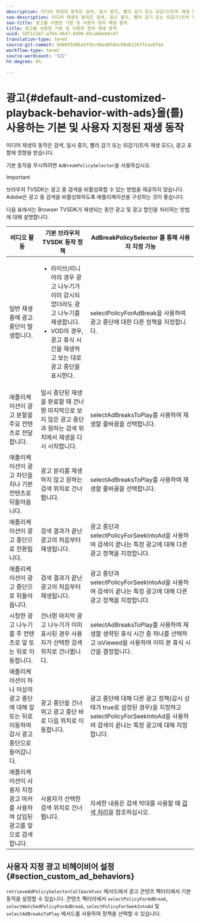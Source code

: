 ```yaml
---
description: 미디어 재생의 동작은 검색, 일시 중지, 빨리 감기 또는 되감기(트릭 재생 모드), 광고 포함에 영향을 받습니다.
seo-description: 미디어 재생의 동작은 검색, 일시 중지, 빨리 감기 또는 되감기(트릭 재생 모드), 광고 포함에 영향을 받습니다.
seo-title: 광고를 사용한 기본 및 사용자 정의 재생 동작
title: 광고를 사용한 기본 및 사용자 정의 재생 동작
uuid: 58f11167-a764-4647-8490-05ca66eb6c47
translation-type: tm+mt
source-git-commit: 040655d8ba5f91c98ed0584c08db226ffe1e0f4e
workflow-type: tm+mt
source-wordcount: '522'
ht-degree: 0%

---
```



# 광고{#default-and-customized-playback-behavior-with-ads}을(를) 사용하는 기본 및 사용자 지정된 재생 동작

미디어 재생의 동작은 검색, 일시 중지, 빨리 감기 또는 되감기(트릭 재생 모드), 광고 포함에 영향을 받습니다.

기본 동작을 무시하려면 `AdBreakPolicySelector`을 사용하십시오.

>[!IMPORTANT]
>
>브라우저 TVSDK는 광고 중 검색을 비활성화할 수 있는 방법을 제공하지 않습니다. Adobe은 광고 중 검색을 비활성화하도록 애플리케이션을 구성하는 것이 좋습니다.

다음 표에서는 Browser TVSDK가 재생되는 동안 광고 및 광고 할인을 처리하는 방법에 대해 설명합니다.

<table id="table_466538B1C2A646B89EB4F9AA111203BE"> 
 <thead> 
  <tr> 
   <th colname="col1" class="entry"> 비디오 활동 </th> 
   <th colname="col2" class="entry"> 기본 브라우저 TVSDK 동작 정책 </th> 
   <th colname="col3" class="entry"><span class="codeph"> AdBreakPolicySelector </span>를 통해 사용자 지정 가능 </th> 
  </tr>
 </thead>
 <tbody> 
  <tr> 
   <td colname="col1"> 일반 재생 중에 광고 중단이 발생합니다. </td> 
   <td colname="col2"> 
    <ul id="ul_10D2638676EA4ADDA718E61BD4FDC1D2"> 
     <li id="li_D5CC30F063934C738971E2E8AF00C137"> 라이브/리니어의 경우 광고 나누기가 이미 감시되었더라도 광고 나누기를 재생합니다. </li> 
     <li id="li_D962C0938DA74186AE99D117E5A74E38">VOD의 경우, 광고 휴식 시간을 재생하고 보는 대로 광고 중단을 표시한다. </li> 
    </ul> </td> 
   <td colname="col3"><span class="codeph"> selectPolicyForAdBreak</span>을 사용하여 광고 중단에 대한 다른 정책을 지정합니다. </td> 
  </tr> 
  <tr> 
   <td colname="col1"> 애플리케이션이 광고 분할을 주요 컨텐츠로 전달합니다. </td> 
   <td colname="col2"> 일시 중단된 재생을 완료할 때 건너뛴 마지막으로 보지 않은 광고 중단과 원하는 검색 위치에서 재생을 다시 시작합니다. </td> 
   <td colname="col3"><span class="codeph"> selectAdBreaksToPlay</span>를 사용하여 재생할 줄바꿈을 선택합니다. </td> 
  </tr> 
  <tr> 
   <td colname="col1"> 애플리케이션이 광고 차단을 지나 기본 컨텐츠로 뒤돌아옵니다. </td> 
   <td colname="col2"> 광고 분리를 재생하지 않고 원하는 검색 위치로 건너뜁니다. </td> 
   <td colname="col3"><span class="codeph"> selectAdBreaksToPlay</span>를 사용하여 재생할 줄바꿈을 선택합니다.                      </td> 
  </tr> 
  <tr> 
   <td colname="col1"> 애플리케이션이 광고 중단으로 전환됩니다. </td> 
   <td colname="col2"> 검색 결과가 끝난 광고의 처음부터 재생됩니다. </td> 
   <td colname="col3">광고 중단과 <span class="codeph"> selectPolicyForSeekIntoAd</span>을 사용하여 검색이 끝나는 특정 광고에 대해 다른 광고 정책을 지정합니다. </td> 
  </tr> 
  <tr> 
   <td colname="col1"> 애플리케이션이 광고 중단으로 뒤돌아옵니다. </td> 
   <td colname="col2"> 검색 결과가 끝난 광고의 처음부터 재생됩니다. </td> 
   <td colname="col3">광고 중단과 <span class="codeph"> selectPolicyForSeekIntoAd</span>을 사용하여 검색이 끝나는 특정 광고에 대해 다른 광고 정책을 지정합니다. </td> 
  </tr> 
  <tr> 
   <td colname="col1"> 시청한 광고 나누기를 주 컨텐츠로 앞 또는 뒤로 이동합니다. </td> 
   <td colname="col2"> 건너뛴 마지막 광고 나누기가 이미 표시된 경우 사용자가 선택한 검색 위치로 건너뜁니다. </td> 
   <td colname="col3"><span class="codeph"> selectAdBreaksToPlay</span>를 사용하여 재생할 생략된 휴식 시간 중 하나를 선택하고 <span class="codeph"> isViewed</span>을 사용하여 이미 본 휴식 시간을 결정합니다. </td> 
  </tr> 
  <tr> 
   <td colname="col1"> 애플리케이션이 하나 이상의 광고 중단에 대해 앞 또는 뒤로 이동하여 감시 광고 중단으로 들어갑니다. </td> 
   <td colname="col2"> 광고 중단을 건너뛰고 광고 중단 바로 다음 위치로 이동합니다. </td> 
   <td colname="col3">광고 중단에 대해 다른 광고 정책(감시 상태가 true로 설정된 경우)을 지정하고 <span class="codeph"> selectPolicyForSeekIntoAd</span>을 사용하여 검색이 끝나는 특정 광고에 대해 지정합니다. </td> 
  </tr> 
  <tr> 
   <td colname="col1"> 애플리케이션이 사용자 지정 광고 마커를 사용하여 삽입된 광고를 앞으로 검색합니다. </td> 
   <td colname="col2"> 사용자가 선택한 검색 위치로 건너뜁니다. </td> 
   <td colname="col3">자세한 내용은 검색 막대를 사용할 때 <a href="../../browser-tvsdk-2.4/content-playback-options-browser-tvsdk/ui-configure/t-psdk-browser-tvsdk-2.4-ui-seek-scrub-bar-display.md" format="dita" scope="local"> 검색 처리</a>을 참조하십시오. </td> 
  </tr> 
 </tbody> 
</table>

## 사용자 지정 광고 비헤이비어 설정 {#section_custom_ad_behaviors}

`retrieveAdPolicySelectorCallbackFunc` 메서드에서 광고 콘텐츠 팩터리에서 기본 동작을 설정할 수 있습니다. 콘텐츠 팩터리에서 `selectPolicyForAdBreak`, `selectWatchedPolicyForAdBreak`, `selectPolicyForSeekIntoAd` 및 `selectAdBreaksToPlay` 메서드를 사용하여 정책을 선택할 수 있습니다.
